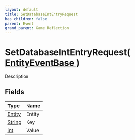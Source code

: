 ```yaml
---
layout: default
title: SetDatabaseIntEntryRequest
has_children: false
parent: Event
grand_parent: Game Reflection
---
```

# SetDatabaseIntEntryRequest( [ EntityEventBase ](/riftbreaker-wiki/docs/game-reflection/events/entity_event_base/) )
Description 

## Fields

| Type | Name |
|:----------|:--------------|
| [Entity](/riftbreaker-wiki/docs/game-reflection/classes/entity/) | Entity |
| [String](/riftbreaker-wiki/docs/game-reflection/components/string/) | Key |
| [int](/riftbreaker-wiki/docs/game-reflection/enums/int/) | Value |

